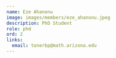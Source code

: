 ```yaml
---
name: Eze Ahanonu
image: images/members/eze_ahanonu.jpeg
description: PhD Student
role: phd
ord: 2
links:
  email: tonerbp@math.arizona.edu
---
```


